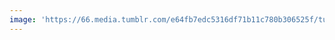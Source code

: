 ```yaml
---
image: 'https://66.media.tumblr.com/e64fb7edc5316df71b11c780b306525f/tumblr_onwgtjXrzT1tbdx3so1_r1_1280.jpg'
---
```

